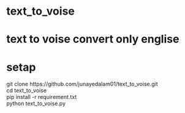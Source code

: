 # text_to_voise
<h1>text to voise convert only englise</h1>
<h1>setap </h1>
git clone https://github.com/junayedalam01/text_to_voise.git <br>cd text_to_voise
<br>pip install -r requirement.txt<br>
python text_to_voise.py
